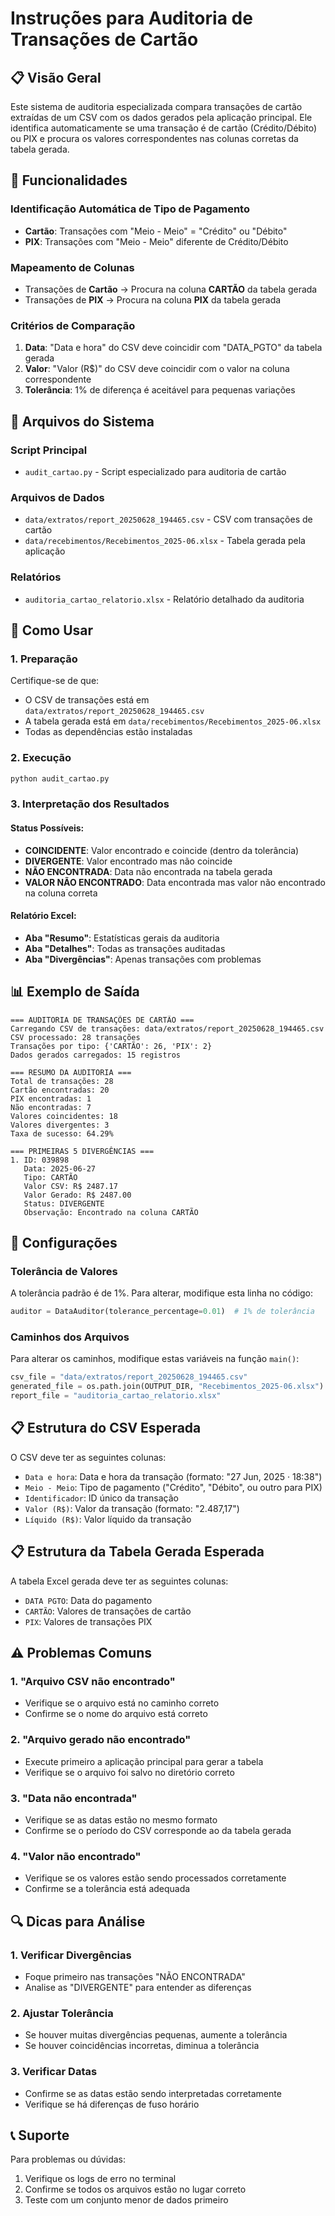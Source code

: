 # Instruções para Auditoria de Transações de Cartão

## 📋 Visão Geral

Este sistema de auditoria especializada compara transações de cartão extraídas de um CSV com os dados gerados pela aplicação principal. Ele identifica automaticamente se uma transação é de cartão (Crédito/Débito) ou PIX e procura os valores correspondentes nas colunas corretas da tabela gerada.

## 🎯 Funcionalidades

### Identificação Automática de Tipo de Pagamento
- **Cartão**: Transações com "Meio - Meio" = "Crédito" ou "Débito"
- **PIX**: Transações com "Meio - Meio" diferente de Crédito/Débito

### Mapeamento de Colunas
- Transações de **Cartão** → Procura na coluna **CARTÃO** da tabela gerada
- Transações de **PIX** → Procura na coluna **PIX** da tabela gerada

### Critérios de Comparação
1. **Data**: "Data e hora" do CSV deve coincidir com "DATA_PGTO" da tabela gerada
2. **Valor**: "Valor (R$)" do CSV deve coincidir com o valor na coluna correspondente
3. **Tolerância**: 1% de diferença é aceitável para pequenas variações

## 📁 Arquivos do Sistema

### Script Principal
- `audit_cartao.py` - Script especializado para auditoria de cartão

### Arquivos de Dados
- `data/extratos/report_20250628_194465.csv` - CSV com transações de cartão
- `data/recebimentos/Recebimentos_2025-06.xlsx` - Tabela gerada pela aplicação

### Relatórios
- `auditoria_cartao_relatorio.xlsx` - Relatório detalhado da auditoria

## 🚀 Como Usar

### 1. Preparação
Certifique-se de que:
- O CSV de transações está em `data/extratos/report_20250628_194465.csv`
- A tabela gerada está em `data/recebimentos/Recebimentos_2025-06.xlsx`
- Todas as dependências estão instaladas

### 2. Execução
```bash
python audit_cartao.py
```

### 3. Interpretação dos Resultados

#### Status Possíveis:
- **COINCIDENTE**: Valor encontrado e coincide (dentro da tolerância)
- **DIVERGENTE**: Valor encontrado mas não coincide
- **NÃO ENCONTRADA**: Data não encontrada na tabela gerada
- **VALOR NÃO ENCONTRADO**: Data encontrada mas valor não encontrado na coluna correta

#### Relatório Excel:
- **Aba "Resumo"**: Estatísticas gerais da auditoria
- **Aba "Detalhes"**: Todas as transações auditadas
- **Aba "Divergências"**: Apenas transações com problemas

## 📊 Exemplo de Saída

```
=== AUDITORIA DE TRANSAÇÕES DE CARTÃO ===
Carregando CSV de transações: data/extratos/report_20250628_194465.csv
CSV processado: 28 transações
Transações por tipo: {'CARTÃO': 26, 'PIX': 2}
Dados gerados carregados: 15 registros

=== RESUMO DA AUDITORIA ===
Total de transações: 28
Cartão encontradas: 20
PIX encontradas: 1
Não encontradas: 7
Valores coincidentes: 18
Valores divergentes: 3
Taxa de sucesso: 64.29%

=== PRIMEIRAS 5 DIVERGÊNCIAS ===
1. ID: 039898
   Data: 2025-06-27
   Tipo: CARTÃO
   Valor CSV: R$ 2487.17
   Valor Gerado: R$ 2487.00
   Status: DIVERGENTE
   Observação: Encontrado na coluna CARTÃO
```

## 🔧 Configurações

### Tolerância de Valores
A tolerância padrão é de 1%. Para alterar, modifique esta linha no código:
```python
auditor = DataAuditor(tolerance_percentage=0.01)  # 1% de tolerância
```

### Caminhos dos Arquivos
Para alterar os caminhos, modifique estas variáveis na função `main()`:
```python
csv_file = "data/extratos/report_20250628_194465.csv"
generated_file = os.path.join(OUTPUT_DIR, "Recebimentos_2025-06.xlsx")
report_file = "auditoria_cartao_relatorio.xlsx"
```

## 📋 Estrutura do CSV Esperada

O CSV deve ter as seguintes colunas:
- `Data e hora`: Data e hora da transação (formato: "27 Jun, 2025 · 18:38")
- `Meio - Meio`: Tipo de pagamento ("Crédito", "Débito", ou outro para PIX)
- `Identificador`: ID único da transação
- `Valor (R$)`: Valor da transação (formato: "2.487,17")
- `Líquido (R$)`: Valor líquido da transação

## 📋 Estrutura da Tabela Gerada Esperada

A tabela Excel gerada deve ter as seguintes colunas:
- `DATA PGTO`: Data do pagamento
- `CARTÃO`: Valores de transações de cartão
- `PIX`: Valores de transações PIX

## ⚠️ Problemas Comuns

### 1. "Arquivo CSV não encontrado"
- Verifique se o arquivo está no caminho correto
- Confirme se o nome do arquivo está correto

### 2. "Arquivo gerado não encontrado"
- Execute primeiro a aplicação principal para gerar a tabela
- Verifique se o arquivo foi salvo no diretório correto

### 3. "Data não encontrada"
- Verifique se as datas estão no mesmo formato
- Confirme se o período do CSV corresponde ao da tabela gerada

### 4. "Valor não encontrado"
- Verifique se os valores estão sendo processados corretamente
- Confirme se a tolerância está adequada

## 🔍 Dicas para Análise

### 1. Verificar Divergências
- Foque primeiro nas transações "NÃO ENCONTRADA"
- Analise as "DIVERGENTE" para entender as diferenças

### 2. Ajustar Tolerância
- Se houver muitas divergências pequenas, aumente a tolerância
- Se houver coincidências incorretas, diminua a tolerância

### 3. Verificar Datas
- Confirme se as datas estão sendo interpretadas corretamente
- Verifique se há diferenças de fuso horário

## 📞 Suporte

Para problemas ou dúvidas:
1. Verifique os logs de erro no terminal
2. Confirme se todos os arquivos estão no lugar correto
3. Teste com um conjunto menor de dados primeiro 